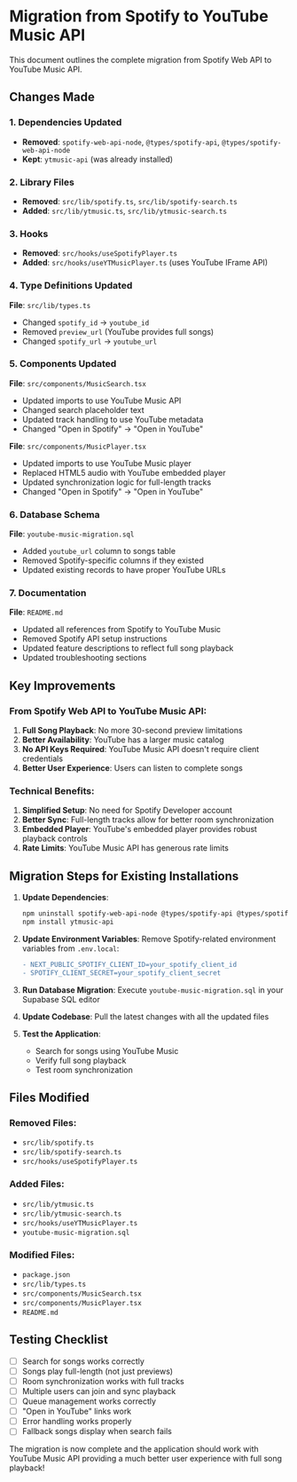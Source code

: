 # Migration from Spotify to YouTube Music API

This document outlines the complete migration from Spotify Web API to YouTube Music API.

## Changes Made

### 1. Dependencies Updated

-   **Removed**: `spotify-web-api-node`, `@types/spotify-api`, `@types/spotify-web-api-node`
-   **Kept**: `ytmusic-api` (was already installed)

### 2. Library Files

-   **Removed**: `src/lib/spotify.ts`, `src/lib/spotify-search.ts`
-   **Added**: `src/lib/ytmusic.ts`, `src/lib/ytmusic-search.ts`

### 3. Hooks

-   **Removed**: `src/hooks/useSpotifyPlayer.ts`
-   **Added**: `src/hooks/useYTMusicPlayer.ts` (uses YouTube IFrame API)

### 4. Type Definitions Updated

**File**: `src/lib/types.ts`

-   Changed `spotify_id` → `youtube_id`
-   Removed `preview_url` (YouTube provides full songs)
-   Changed `spotify_url` → `youtube_url`

### 5. Components Updated

**File**: `src/components/MusicSearch.tsx`

-   Updated imports to use YouTube Music API
-   Changed search placeholder text
-   Updated track handling to use YouTube metadata
-   Changed "Open in Spotify" → "Open in YouTube"

**File**: `src/components/MusicPlayer.tsx`

-   Updated imports to use YouTube Music player
-   Replaced HTML5 audio with YouTube embedded player
-   Updated synchronization logic for full-length tracks
-   Changed "Open in Spotify" → "Open in YouTube"

### 6. Database Schema

**File**: `youtube-music-migration.sql`

-   Added `youtube_url` column to songs table
-   Removed Spotify-specific columns if they existed
-   Updated existing records to have proper YouTube URLs

### 7. Documentation

**File**: `README.md`

-   Updated all references from Spotify to YouTube Music
-   Removed Spotify API setup instructions
-   Updated feature descriptions to reflect full song playback
-   Updated troubleshooting sections

## Key Improvements

### From Spotify Web API to YouTube Music API:

1. **Full Song Playback**: No more 30-second preview limitations
2. **Better Availability**: YouTube has a larger music catalog
3. **No API Keys Required**: YouTube Music API doesn't require client credentials
4. **Better User Experience**: Users can listen to complete songs

### Technical Benefits:

1. **Simplified Setup**: No need for Spotify Developer account
2. **Better Sync**: Full-length tracks allow for better room synchronization
3. **Embedded Player**: YouTube's embedded player provides robust playback controls
4. **Rate Limits**: YouTube Music API has generous rate limits

## Migration Steps for Existing Installations

1. **Update Dependencies**:

    ```bash
    npm uninstall spotify-web-api-node @types/spotify-api @types/spotify-web-api-node
    npm install ytmusic-api
    ```

2. **Update Environment Variables**:
   Remove Spotify-related environment variables from `.env.local`:

    ```diff
    - NEXT_PUBLIC_SPOTIFY_CLIENT_ID=your_spotify_client_id
    - SPOTIFY_CLIENT_SECRET=your_spotify_client_secret
    ```

3. **Run Database Migration**:
   Execute `youtube-music-migration.sql` in your Supabase SQL editor

4. **Update Codebase**:
   Pull the latest changes with all the updated files

5. **Test the Application**:
    - Search for songs using YouTube Music
    - Verify full song playback
    - Test room synchronization

## Files Modified

### Removed Files:

-   `src/lib/spotify.ts`
-   `src/lib/spotify-search.ts`
-   `src/hooks/useSpotifyPlayer.ts`

### Added Files:

-   `src/lib/ytmusic.ts`
-   `src/lib/ytmusic-search.ts`
-   `src/hooks/useYTMusicPlayer.ts`
-   `youtube-music-migration.sql`

### Modified Files:

-   `package.json`
-   `src/lib/types.ts`
-   `src/components/MusicSearch.tsx`
-   `src/components/MusicPlayer.tsx`
-   `README.md`

## Testing Checklist

-   [ ] Search for songs works correctly
-   [ ] Songs play full-length (not just previews)
-   [ ] Room synchronization works with full tracks
-   [ ] Multiple users can join and sync playback
-   [ ] Queue management works correctly
-   [ ] "Open in YouTube" links work
-   [ ] Error handling works properly
-   [ ] Fallback songs display when search fails

The migration is now complete and the application should work with YouTube Music API providing a much better user experience with full song playback!
